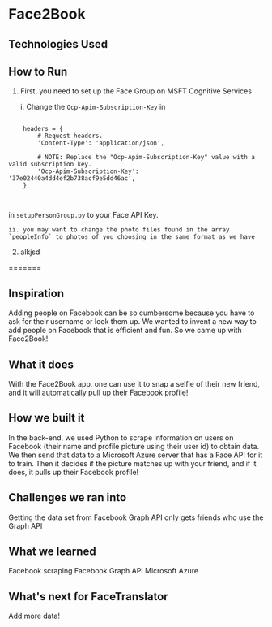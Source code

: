 # Face2Book

## Technologies Used

## How to Run

1. First, you need to set up the Face Group on MSFT Cognitive Services

	i. Change the `Ocp-Apim-Subscription-Key` in

```

	headers = {
	    # Request headers.
	    'Content-Type': 'application/json',

	    # NOTE: Replace the "Ocp-Apim-Subscription-Key" value with a valid subscription key.
	    'Ocp-Apim-Subscription-Key': '37e02440a4dd4ef2b738acf9e5dd46ac',
	}	

	
```

in `setupPersonGroup.py` to your Face API Key.

	ii. you may want to change the photo files found in the array `peopleInfo` to photos of you choosing in the same format as we have




2. alkjsd


=======
## Inspiration
Adding people on Facebook can be so cumbersome because you have to ask for their username or look them up. We wanted to invent a new way to add people on Facebook that is efficient and fun. So we came up with Face2Book!

## What it does
With the Face2Book app, one can use it to snap a selfie of their new friend, and it will automatically pull up their Facebook profile!

## How we built it
In the back-end, we used Python to scrape information on users on Facebook (their name and profile picture using their user id) to obtain data. We then send that data to a Microsoft Azure server that has a Face API for it to train. Then it decides if the picture matches up with your friend, and if it does, it pulls up their Facebook profile!

## Challenges we ran into
Getting the data set from Facebook
Graph API only gets friends who use the Graph API

## What we learned
Facebook scraping
Facebook Graph API
Microsoft Azure

## What's next for FaceTranslator
Add more data!

